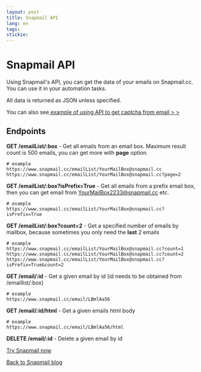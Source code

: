 ```yaml
---
layout: post
title: Snapmail API
lang: en
tags: 
stickie: 
---
```


# Snapmail API

Using Snapmail's API, you can get the data of your emails on Snapmail.cc. 
You can use it in your automation tasks. 

All data is returned as JSON unless specified.

You can also see<a target="_blank" href="https://www.snapmail.cc/blog/en/2020/01/05/automation-test.html"> example of using API to get captcha from email > > </a>

## Endpoints

**GET    /emailList/:box** - Get all emails from an email box. Maximum result count is 500 emails, you can get more with **page** option.
```
# example
https://www.snapmail.cc/emailList/YourMailBox@snapmail.cc
https://www.snapmail.cc/emailList/YourMailBox@snapmail.cc?page=2
```

**GET    /emailList/:box?isPrefix=True** - Get all emails from a prefix email box, then you can get email from YourMailBox2233@snapmail.cc etc.
```
# example
https://www.snapmail.cc/emailList/YourMailBox@snapmail.cc?isPrefix=True
```

**GET    /emailList/:box?count=2** - Get a specified number of emails by mailbox, because sometimes you only need the **last** 2 emails
```
# example
https://www.snapmail.cc/emailList/YourMailBox@snapmail.cc?count=1
https://www.snapmail.cc/emailList/YourMailBox@snapmail.cc?count=2
https://www.snapmail.cc/emailList/YourMailBox@snapmail.cc?isPrefix=True&count=2
```

**GET    /email/:id** - Get a given email by id (id needs to be obtained from /emaillist/:box)
```
# example
https://www.snapmail.cc/email/LBmlAa56
```

**GET    /email/:id/html** - Get a given emails html body
```
# example
https://www.snapmail.cc/email/LBmlAa56/html
```

**DELETE /email/:id** - Delete a given email by id


<a target="_blank" href="https://www.snapmail.cc"><i class="fa fa-envelope a"></i> Try Snapmail now</a>

<a href="https://www.snapmail.cc/blog/"><i class="fa fa-arrow-circle-left"></i> Back to Snapmail blog</a>